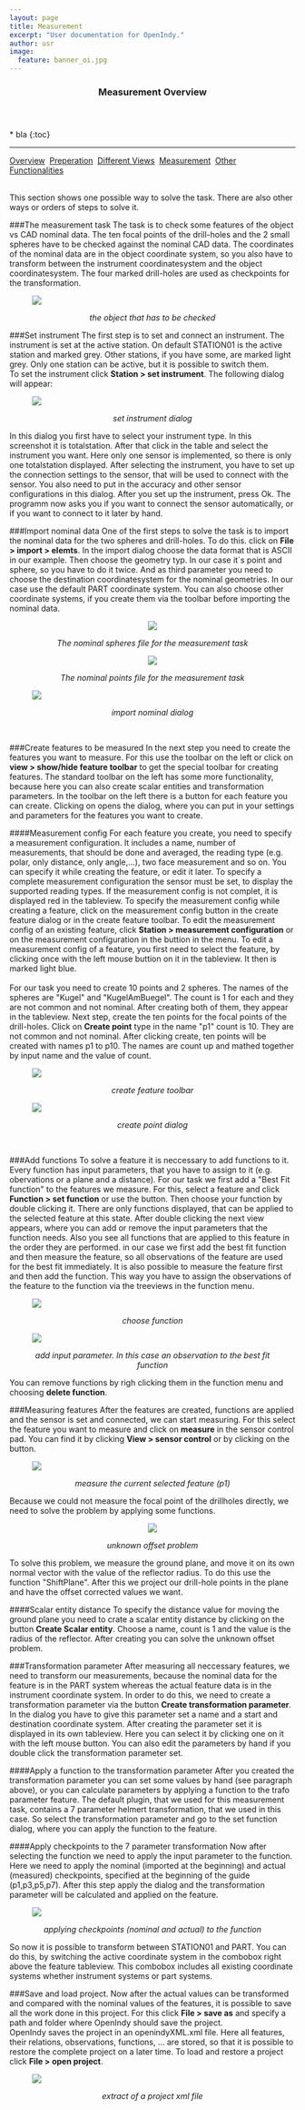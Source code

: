 ```yaml
---
layout: page
title: Measurement
excerpt: "User documentation for OpenIndy."
author: usr
image:
  feature: banner_oi.jpg
---
```


<section id="table-of-contents" class="toc">
  <header>
    <h3>Measurement Overview</h3>
  </header>
<div id="drawer" markdown="1">
* bla
{:toc} 

</div>
</section><!-- /#table-of-contents -->

---

<a href="/documentation/docu-usr.html" class="btn">Overview</a>&nbsp;&nbsp;<a href="/documentation/docu-usr/preperation.html" class="btn">Preperation</a>&nbsp;&nbsp;<a href="/documentation/docu-usr/views.html" class="btn">Different Views</a>&nbsp;&nbsp;<a href="/documentation/docu-usr/measurement.html" class="btn btn-success">Measurement</a>&nbsp;&nbsp;<a href="/documentation/docu-usr/functionalities.html" class="btn">Other Functionalities</a>&nbsp;&nbsp;

<br>
This section shows one possible way to solve the task. There are also other ways or orders of steps to solve it.

###The measurement task
The task is to check some features of the object vs CAD nominal data. The ten focal points of the drill-holes and the 2 small spheres have to be checked
against the nominal CAD data. The coordinates of the nominal data are in the object coordinate system, so you also have to transform between the instrument
coordinatesystem and the object coordinatesystem. The four marked drill-holes are used as checkpoints for the transformation.
<figure >
	<img src="/documentation/images/usr/object.jpg"></a> 
	<p align="middle"><i>the object that has to be checked</i></p>
</figure>

###Set instrument
The first step is to set and connect an instrument. The instrument is set at the active station. On default STATION01 is the active station and marked grey.
 Other stations, if you have some, are marked light grey. Only one station can be active, but it is possible to switch them. <br>
To set the instrument click **Station > set instrument**.
The following dialog will appear:
<figure >
	<a href="../images/usr/setInstrument.png"><img src="/documentation/images/usr/setInstrument.png"></a> 
	<p align="middle"><i>set instrument dialog</i></p>
</figure>
In this dialog you first have to select your instrument type. In this screenshot it is totalstation. After that click in the table and select the instrument
you want. Here only one sensor is implemented, so there is only one totalstation displayed. After selecting the instrument, you have to set up the connection
settings to the sensor, that will be used to connect with the sensor. You also need to put in the accuracy and other sensor configurations in this dialog.
After you set up the instrument, press Ok. The programm now asks you if you want to connect the sensor automatically, or if you want to connect to it later
 by hand.
 
###Import nominal data
One of the first steps to solve the task is to import the nominal data for the two spheres and drill-holes. To do this. click on **File > import > elemts**.
In the import dialog choose the data format that is ASCII in our example. Then choose the geometry typ. In our case it´s point and sphere, so you have to do it
twice. And as third parameter you need to choose the destination coordinatesystem for the nominal geometries. In our case use the default PART coordinate system.
You can also choose other coordinate systems, if you create them via the toolbar before importing the nominal data.
<figure >
	<p align="middle"><img src="/documentation/images/usr/nominalSphere.png"></a> </p>
	<p align="middle"><i>The nominal spheres file for the measurement task </i></p>
</figure>
<figure >
	<p align="middle"><img src="/documentation/images/usr/nominalPoints.png"></a> </p>
	<p align="middle"><i>The nominal points file for the measurement task</i></p>
</figure>
<figure >
	<a href="../images/usr/importNominals.png"><img src="/documentation/images/usr/importNominals.png"></a> 
	<p align="middle"><i>import nominal dialog</i></p>
</figure><br>


###Create features to be measured
In the next step you need to create the features you want to measure. For this use the toolbar on the left or click on **view > show/hide feature toolbar**
to get the special toolbar for creating features. The standard toolbar on the left has some more functionality, because here you can also create scalar entities
and transformation parameters. In the toolbar on the left there is a button for each feature you can create. Clicking on opens the dialog, where you can put in
your settings and parameters for the features you want to create.

####Measurement config
For each feature you create, you need to specify a measurement configuration. It includes a name, number of measurements, that should be done and averaged,
the reading type (e.g. polar, only distance, only angle,...), two face measurement and so on.
You can specify it while creating the feature, or edit it later. To specify a complete measurement configuration the sensor must be set, to display the supported 
reading types. If the measurement config is not complet, it is displayed red in the tableview.
To specify the measurement config while creating a feature, click on the measurement config button in the create feature dialog or in the create feature toolbar.
To edit the measurement config of an existing feature, click **Station > measurement configuration** or on the measurement configuration in the buttion in
the menu. To edit a measurement config of a feature, you first need to select the feature, by clicking once with the left mouse buttion on it in the tableview.
It then is marked light blue.
<br><br>
For our task you need to create 10 points and 2 spheres. The names of the spheres are "Kugel" and "KugelAmBuegel". The count is 1 for each and they are not
common and not nominal. After creating both of them, they appear in the tableview. Next step, create the ten points for the focal points of the drill-holes.
Click on **Create point** type in the name "p1" count is 10. They are not common and not nominal. After clicking create, ten points will be created with names
p1 to p10. The names are count up and mathed together by input name and the value of count.
<figure >
	<a href="../images/usr/createFeatureToolbar.png"><img src="/documentation/images/usr/createFeatureToolbar.png"></a> 
	<p align="middle"><i>create feature toolbar</i></p>
</figure>
<figure >
	<a href="../images/usr/createPointDialog.png"><img src="/documentation/images/usr/createPointDialog.png"></a> 
	<p align="middle"><i>create point dialog</i></p>
</figure>
<br>

###Add functions
To solve a feature it is neccessary to add functions to it. Every function has input parameters, that you have to assign to it (e.g. obervations or a plane and a 
distance). For our task we first add a "Best Fit function" to the features we measure. For this, select a feature and click **Function > set function** or use the
button. Then choose your function by double clicking it. There are only functions displayed, that can be applied to the selected feature at this state.
After double clicking the next view appears, where you can add or remove the input parameters that the function needs. Also you see all functions that are 
applied to this feature in the order they are performed.
in our case we first add the best fit function and then measure the feature, so all observations of the feature are used for the best fit immediately. 
It is also possible to measure the feature first and then add the function. This way you have to assign the observations of the feature to the function via 
the treeviews in the function menu.
<figure >
	<a href="../images/usr/chooseFunction.png"><img src="/documentation/images/usr/chooseFunction.png"></a> 
	<p align="middle"><i>choose function</i></p>
</figure>
<figure >
	<a href="../images/usr/assignInputParameter.png"><img src="/documentation/images/usr/assignInputParameter.png"></a> 
	<p align="middle"><i>add input parameter. In this case an observation to the best fit function</i></p>
</figure>

You can remove functions by righ clicking them in the function menu and choosing **delete function**.

###Measuring features
After the features are created, functions are applied and the sensor is set and connected, we can start measuring. For this select the feature you want 
to measure and click on **measure** in the sensor control pad. You can find it by clicking **View > sensor control** or by clicking on the button.
<figure >
	<a href="../images/usr/measure.png"><img src="/documentation/images/usr/measure.png"></a> 
	<p align="middle"><i>measure the current selected feature (p1)</i></p>
</figure>

Because we could not measure the focal point of the drillholes directly, we need to solve the problem by applying some functions.
<figure >
	<p align="middle"><img src="/documentation/images/usr/offSetProblem.JPG"></a> </p>
	<p align="middle"><i>unknown offset problem</i></p>
</figure>

To solve this problem, we measure the ground plane, and move it on its own normal vector with the value of the reflector radius. To do this use the function 
"ShiftPlane". 
After this we project our drill-hole points in the plane and have the offset corrected values we want.

####Scalar entity distance
To specify the distance value for moving the ground plane you need to crate a scalar entity distance by clicking on the button **Create Scalar entity**.
Choose a name, count is 1 and the value is the radius of the reflector. After creating you can solve the unknown offset problem.

###Transformation parameter
After measuring all neccessary features, we need to transform our measurements, because the nominal data for the feature is in the PART system whereas 
the actual feature data is in the instrument coordinate system. In order to do this, we need to create a transformation parameter via the button 
**Create transformation parameter**. In the dialog you have to give this parameter set a name and a start and destination coordinate system. After creating 
the parameter set it is displayed in its own tableview. Here you can select it by clicking one on it with the left mouse button. You can also edit the parameters 
by hand if you double click the transformation parameter set.

####Apply a function to the transformation parameter
After you created the transformation parameter you can set some values by hand (see paragraph above), or you can calculate parameters by applying a function 
to the trafo parameter feature. The default plugin, that we used for this measurement task, contains a 7 parameter helmert transformation, that we used in this 
case. So select the transformation parameter and go to the set function dialog, where you can apply the function to the feature.

####Apply checkpoints to the 7 parameter transformation
Now after selecting the function we need to apply the input parameter to the function. Here we need to apply the nominal (imported at the beginning) 
and actual (measured) checkpoints, specified at the beginning of the guide (p1,p3,p5,p7). After this step apply the dialog and the transformation parameter will be
calculated and applied on the feature.
<figure >
	<a href="../images/usr/7parameterTransformation.png"><img src="/documentation/images/usr/7parameterTransformation.png"></a> 
	<p align="middle"><i>applying checkpoints (nominal and actual) to the function</i></p>
</figure>

So now it is possible to transform between STATION01 and PART. You can do this, by switching the active coordinate system 
in the combobox right above the feature tableview. This combobox includes all existing coordinate systems whether instrument systems or part systems.

###Save and load project.
Now after the actual values can be transformed and compared with the nominal values of the features, it is possible to save all the work done in this 
project. For this click **File > save as** and specify a path and folder where OpenIndy should save the project.<br>
OpenIndy saves the project in an openindyXML.xml file. Here all features, their relations, observations, functions, ... are stored, so that it is possible to 
restore the complete project on a later time. To load and restore a project click **File > open project**.
<figure >
	<a href="../images/usr/exampleProjectFile.png"><img src="/documentation/images/usr/exampleProjectFile.png"></a> 
	<p align="middle"><i>extract of a project xml file</i></p>
</figure>
